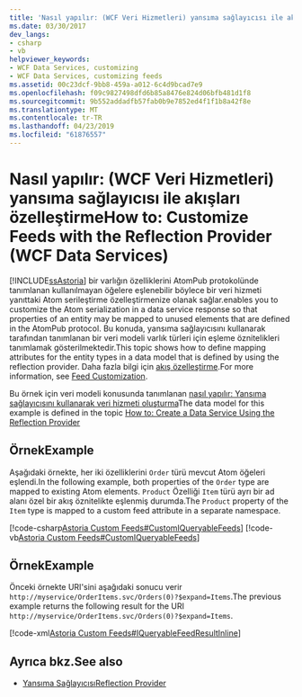 ```yaml
---
title: 'Nasıl yapılır: (WCF Veri Hizmetleri) yansıma sağlayıcısı ile akışları özelleştirme'
ms.date: 03/30/2017
dev_langs:
- csharp
- vb
helpviewer_keywords:
- WCF Data Services, customizing
- WCF Data Services, customizing feeds
ms.assetid: 00c23dcf-9bb8-459a-a012-6c4d9bcad7e9
ms.openlocfilehash: f09c9827498dfd6b85a8476e824d06bfb481d1f8
ms.sourcegitcommit: 9b552addadfb57fab0b9e7852ed4f1f1b8a42f8e
ms.translationtype: MT
ms.contentlocale: tr-TR
ms.lasthandoff: 04/23/2019
ms.locfileid: "61876557"
---
```

# <a name="how-to-customize-feeds-with-the-reflection-provider-wcf-data-services"></a><span data-ttu-id="54111-102">Nasıl yapılır: (WCF Veri Hizmetleri) yansıma sağlayıcısı ile akışları özelleştirme</span><span class="sxs-lookup"><span data-stu-id="54111-102">How to: Customize Feeds with the Reflection Provider (WCF Data Services)</span></span>
[!INCLUDE[ssAstoria](../../../../includes/ssastoria-md.md)] <span data-ttu-id="54111-103">bir varlığın özelliklerini AtomPub protokolünde tanımlanan kullanılmayan öğelere eşlenebilir böylece bir veri hizmeti yanıttaki Atom serileştirme özelleştirmenize olanak sağlar.</span><span class="sxs-lookup"><span data-stu-id="54111-103">enables you to customize the Atom serialization in a data service response so that properties of an entity may be mapped to unused elements that are defined in the AtomPub protocol.</span></span> <span data-ttu-id="54111-104">Bu konuda, yansıma sağlayıcısını kullanarak tarafından tanımlanan bir veri modeli varlık türleri için eşleme öznitelikleri tanımlamak gösterilmektedir.</span><span class="sxs-lookup"><span data-stu-id="54111-104">This topic shows how to define mapping attributes for the entity types in a data model that is defined by using the reflection provider.</span></span> <span data-ttu-id="54111-105">Daha fazla bilgi için [akış özelleştirme](../../../../docs/framework/data/wcf/feed-customization-wcf-data-services.md).</span><span class="sxs-lookup"><span data-stu-id="54111-105">For more information, see [Feed Customization](../../../../docs/framework/data/wcf/feed-customization-wcf-data-services.md).</span></span>  
  
 <span data-ttu-id="54111-106">Bu örnek için veri modeli konusunda tanımlanan [nasıl yapılır: Yansıma sağlayıcısını kullanarak veri hizmeti oluşturma](../../../../docs/framework/data/wcf/create-a-data-service-using-rp-wcf-data-services.md)</span><span class="sxs-lookup"><span data-stu-id="54111-106">The data model for this example is defined in the topic [How to: Create a Data Service Using the Reflection Provider](../../../../docs/framework/data/wcf/create-a-data-service-using-rp-wcf-data-services.md)</span></span>  
  
## <a name="example"></a><span data-ttu-id="54111-107">Örnek</span><span class="sxs-lookup"><span data-stu-id="54111-107">Example</span></span>  
 <span data-ttu-id="54111-108">Aşağıdaki örnekte, her iki özelliklerini `Order` türü mevcut Atom öğeleri eşlendi.</span><span class="sxs-lookup"><span data-stu-id="54111-108">In the following example, both properties of the `Order` type are mapped to existing Atom elements.</span></span> <span data-ttu-id="54111-109">`Product` Özelliği `Item` türü ayrı bir ad alanı özel bir akış öznitelikte eşlenmiş durumda.</span><span class="sxs-lookup"><span data-stu-id="54111-109">The `Product` property of the `Item` type is mapped to a custom feed attribute in a separate namespace.</span></span>  
  
 [!code-csharp[Astoria Custom Feeds#CustomIQueryableFeeds](../../../../samples/snippets/csharp/VS_Snippets_Misc/astoria_custom_feeds/cs/orderitems.svc.cs#customiqueryablefeeds)]
 [!code-vb[Astoria Custom Feeds#CustomIQueryableFeeds](../../../../samples/snippets/visualbasic/VS_Snippets_Misc/astoria_custom_feeds/vb/orderitems.svc.vb#customiqueryablefeeds)]  
  
## <a name="example"></a><span data-ttu-id="54111-110">Örnek</span><span class="sxs-lookup"><span data-stu-id="54111-110">Example</span></span>  
 <span data-ttu-id="54111-111">Önceki örnekte URI'sini aşağıdaki sonucu verir `http://myservice/OrderItems.svc/Orders(0)?$expand=Items`.</span><span class="sxs-lookup"><span data-stu-id="54111-111">The previous example returns the following result for the URI `http://myservice/OrderItems.svc/Orders(0)?$expand=Items`.</span></span>  
  
 [!code-xml[Astoria Custom Feeds#IQueryableFeedResultInline](../../../../samples/snippets/xml/VS_Snippets_Misc/astoria_custom_feeds/xml/iqueryablefeedresultinline.xml#iqueryablefeedresultinline)]  
  
## <a name="see-also"></a><span data-ttu-id="54111-112">Ayrıca bkz.</span><span class="sxs-lookup"><span data-stu-id="54111-112">See also</span></span>

- [<span data-ttu-id="54111-113">Yansıma Sağlayıcısı</span><span class="sxs-lookup"><span data-stu-id="54111-113">Reflection Provider</span></span>](../../../../docs/framework/data/wcf/reflection-provider-wcf-data-services.md)
